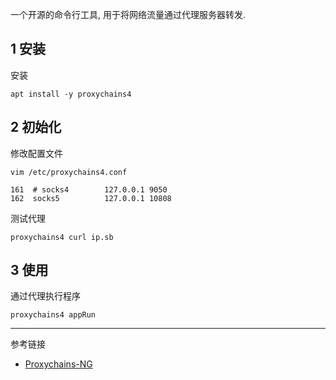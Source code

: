 一个开源的命令行工具, 用于将网络流量通过代理服务器转发.

## 1 安装

安装

```
apt install -y proxychains4
```

## 2 初始化

修改配置文件

```
vim /etc/proxychains4.conf
```

```
161  # socks4        127.0.0.1 9050
162  socks5          127.0.0.1 10808
```

测试代理

```
proxychains4 curl ip.sb
```

## 3 使用

通过代理执行程序

```
proxychains4 appRun
```

---

参考链接

- [Proxychains-NG](https://github.com/rofl0r/proxychains-ng)
